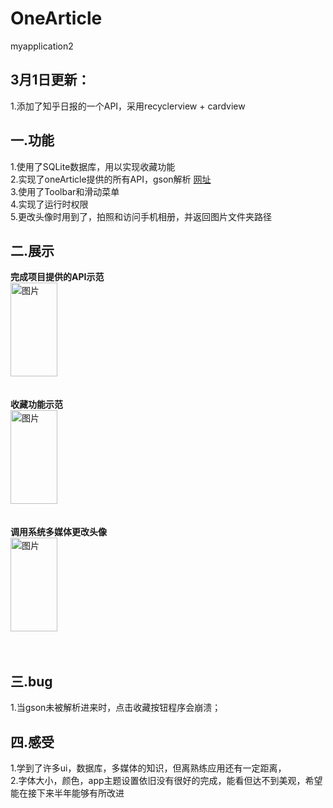 # OneArticle
myapplication2 <br>
## 3月1日更新：<br>
1.添加了知乎日报的一个API，采用recyclerview + cardview
## 一.功能<br>
1.使用了SQLite数据库，用以实现收藏功能<br>
2.实现了oneArticle提供的所有API，gson解析 [网址](https://github.com/jokermonn/-Api/blob/master/OneArticle.md)<br>
3.使用了Toolbar和滑动菜单 <br>
4.实现了运行时权限<br>
5.更改头像时用到了，拍照和访问手机相册，并返回图片文件夹路径<br>
## 二.展示<br>
**完成项目提供的API示范**<br>
<img src="https://github.com/roger1245/OneArticle/blob/master/20190225_175013.gif" width="75" height="150" alt="图片"/> <br><br><br>
**收藏功能示范**<br>
<img src="https://github.com/roger1245/OneArticle/blob/master/20190225_175052.gif" width="75" height="150" alt="图片"/> <br><br><br>
**调用系统多媒体更改头像**<br>
<img src="https://github.com/roger1245/OneArticle/blob/master/20190225_175112.gif" width="75" height="150" alt="图片"/> <br><br><br>
## 三.bug<br>
1.当gson未被解析进来时，点击收藏按钮程序会崩溃；<br>
## 四.感受<br>
1.学到了许多ui，数据库，多媒体的知识，但离熟练应用还有一定距离，<br>
2.字体大小，颜色，app主题设置依旧没有很好的完成，能看但达不到美观，希望能在接下来半年能够有所改进<br>
